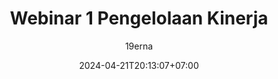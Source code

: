 ---
title : "Webinar 1 Pengelolaan Kinerja"
description : 
date : 2024-04-21T20:13:07+07:00
author : "19erna"
featured : false
draft : true
comment : true
toc : false
keywords : 
  - 
  - 
  - 
  - 
kategori : 
  - Event
topik :
  - 
  - 
seri : 
  - 
images : 
  - img/header/*.jpg
tumbnail : 
  - img/tumbnail/*.jpg
cover : 
  - cover/*.jpg
---